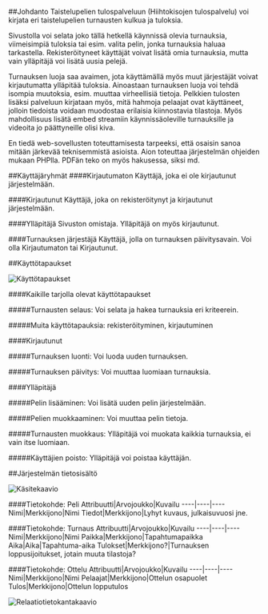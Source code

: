 ##Johdanto
Taistelupelien tulospalveluun (Hiihtokisojen tulospalvelu) voi kirjata eri taistelupelien turnausten kulkua ja tuloksia.

Sivustolla voi selata joko tällä hetkellä käynnissä olevia turnauksia, viimeisimpiä tuloksia tai esim. valita pelin, jonka turnauksia haluaa tarkastella. Rekisteröityneet käyttäjät voivat lisätä omia turnauksia, mutta vain ylläpitäjä voi lisätä uusia pelejä.

Turnauksen luoja saa avaimen, jota käyttämällä myös muut järjestäjät voivat kirjautumatta ylläpitää tuloksia. Ainoastaan turnauksen luoja voi tehdä isompia muutoksia, esim. muuttaa virheellisiä tietoja. Pelkkien tulosten lisäksi palveluun kirjataan myös, mitä hahmoja pelaajat ovat käyttäneet, jolloin tiedoista voidaan muodostaa erilaisia kiinnostavia tilastoja. Myös mahdollisuus lisätä embed streamiin käynnissäoleville turnauksille ja videoita jo päättyneille olisi kiva.

En tiedä web-sovellusten toteuttamisesta tarpeeksi, että osaisin sanoa mitään järkevää teknisemmistä asioista. Aion toteuttaa järjestelmän ohjeiden mukaan PHPlla. PDFän teko on myös hakusessa, siksi md.


##Käyttäjäryhmät
####Kirjautumaton
Käyttäjä, joka ei ole kirjautunut järjestelmään.

####Kirjautunut
Käyttäjä, joka on rekisteröitynyt ja kirjautunut järjestelmään.

####Ylläpitäjä
Sivuston omistaja. Ylläpitäjä on myös kirjautunut.

####Turnauksen järjestäjä
Käyttäjä, jolla on turnauksen päivitysavain. Voi olla Kirjautumaton tai Kirjautunut.

##Käyttötapaukset

![Käyttötapaukset](https://github.com/Heliozoa/Tsoha-Bootstrap/blob/master/doc/k%C3%A4ytt%C3%B6kaavio.png)

####Kaikille tarjolla olevat käyttötapaukset

#####Turnausten selaus:
Voi selata ja hakea turnauksia eri kriteerein.

#####Muita käyttötapauksia:
rekisteröityminen, kirjautuminen

####Kirjautunut

#####Turnauksen luonti:
Voi luoda uuden turnauksen.

#####Turnauksen päivitys:
Voi muuttaa luomiaan turnauksia.

####Ylläpitäjä

#####Pelin lisääminen:
Voi lisätä uuden pelin järjestelmään.

#####Pelien muokkaaminen:
Voi muuttaa pelin tietoja.

#####Turnausten muokkaus:
Ylläpitäjä voi muokata kaikkia turnauksia, ei vain itse luomiaan.

#####Käyttäjien poisto:
Ylläpitäjä voi poistaa käyttäjän.


##Järjestelmän tietosisältö

![Käsitekaavio](temp)

####Tietokohde: Peli
Attribuutti|Arvojoukko|Kuvailu
----|----|----
Nimi|Merkkijono|Nimi
Tiedot|Merkkijono|Lyhyt kuvaus, julkaisuvuosi jne.

####Tietokohde: Turnaus
Attribuutti|Arvojoukko|Kuvailu
----|----|----
Nimi|Merkkijono|Nimi
Paikka|Merkkijono|Tapahtumapaikka
Aika|Aika|Tapahtuma-aika
Tulokset|Merkkijono?|Turnauksen loppusijoitukset, jotain muuta tilastoja?

####Tietokohde: Ottelu
Attribuutti|Arvojoukko|Kuvailu
----|----|----
Nimi|Merkkijono|Nimi
Pelaajat|Merkkijono|Ottelun osapuolet
Tulos|Merkkijono|Ottelun lopputulos

![Relaatiotietokantakaavio](temp)